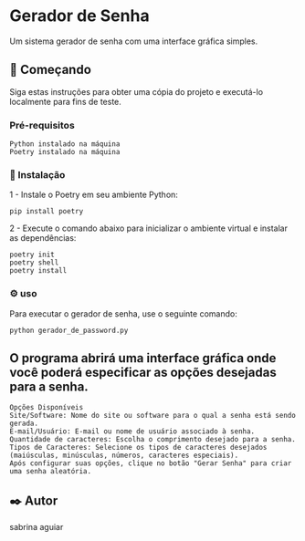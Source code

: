 # Gerador de Senha

Um sistema gerador de senha com uma interface gráfica simples.

## 🚀 Começando

Siga estas instruções para obter uma cópia do projeto e executá-lo localmente para fins de teste.

### Pré-requisitos

    Python instalado na máquina
    Poetry instalado na máquina

### 🔧 Instalação
1 - Instale o Poetry em seu ambiente Python:
 
    pip install poetry
   
2 - Execute o comando abaixo para inicializar o ambiente virtual e instalar as dependências:

    poetry init
    poetry shell
    poetry install

### ⚙️ uso

Para executar o gerador de senha, use o seguinte comando:

    python gerador_de_password.py


## O programa abrirá uma interface gráfica onde você poderá especificar as opções desejadas para a senha.

    Opções Disponíveis
    Site/Software: Nome do site ou software para o qual a senha está sendo gerada.
    E-mail/Usuário: E-mail ou nome de usuário associado à senha.
    Quantidade de caracteres: Escolha o comprimento desejado para a senha.
    Tipos de Caracteres: Selecione os tipos de caracteres desejados (maiúsculas, minúsculas, números, caracteres especiais).
    Após configurar suas opções, clique no botão "Gerar Senha" para criar uma senha aleatória.


## ✒️ Autor

sabrina aguiar

